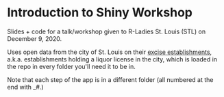 # Introduction to Shiny Workshop

Slides + code for a talk/workshop given to R-Ladies St. Louis (STL) on December 9, 2020.

Uses open data from the city of St. Louis on their [excise establishments](stlouis-mo.gov/data/datasets/distribution.cfm?id=37), a.k.a. establishments holding a liquor license in the city, which is loaded in the repo in every folder you'll need it to be in.

Note that each step of the app is in a different folder (all numbered at the end with _#.)
